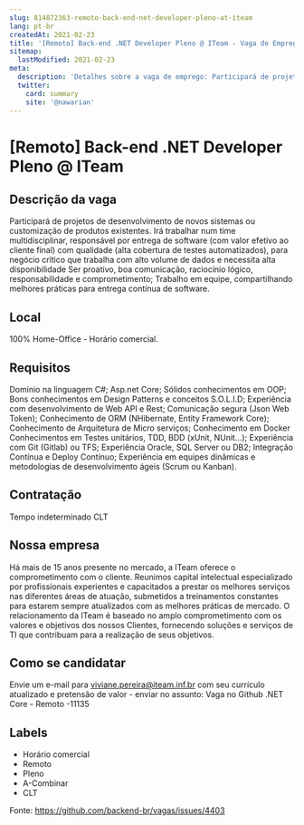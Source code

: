 ```yaml
---
slug: 814872363-remoto-back-end-net-developer-pleno-at-iteam
lang: pt-br
createdAt: 2021-02-23
title: '[Remoto] Back-end .NET Developer Pleno @ ITeam - Vaga de Emprego'
sitemap:
  lastModified: 2021-02-23
meta:
  description: 'Detalhes sobre a vaga de emprego: Participará de projetos de desenvolvimento de novos sistemas ou customização de produtos existentes. Irá trabalhar num time multidisciplinar, responsável por entrega de software (com valor efetivo ao cliente final) com qualidade (alta cobertura de testes automatizados), para negócio crítico que trabalha com alto volume de dados e necessita alta disponibilidade Ser proativo, boa comunicação, raciocínio lógico, responsabilidade e comprometimento; Trabalho em equipe, compartilhando melhores práticas para entrega contínua de software.'
  twitter:
    card: summary
    site: '@nawarian'
---
```


# [Remoto] Back-end .NET Developer Pleno @ ITeam

<!--
==================================================
POR FAVOR, SÓ POSTE SE A VAGA FOR PARA TRABALHAR COM REACT OU TECNOLOGIAS DO ECOSSISTEMA!

Exemplo: [São Paulo] Developer na NOME DA EMPRESA`
==================================================
-->

## Descrição da vaga

Participará de projetos de desenvolvimento de novos sistemas ou customização de produtos existentes.
Irá trabalhar num time multidisciplinar, responsável por entrega de software (com valor efetivo ao cliente final) com qualidade (alta cobertura de testes automatizados), para negócio crítico que trabalha com alto volume de dados e necessita alta disponibilidade
Ser proativo, boa comunicação, raciocínio lógico, responsabilidade e comprometimento;
Trabalho em equipe, compartilhando melhores práticas para entrega contínua de software.


## Local

100% Home-Office - Horário comercial.


## Requisitos

Domínio na linguagem C#; Asp.net Core;
Sólidos conhecimentos em OOP;
Bons conhecimentos em Design Patterns e conceitos S.O.L.I.D;
Experiência com desenvolvimento de Web API e Rest;
Comunicação segura (Json Web Token);
Conhecimento de ORM (NHibernate, Entity Framework Core);
Conhecimento de Arquitetura de Micro serviços;
Conhecimento em Docker
Conhecimentos em Testes unitários, TDD, BDD (xUnit, NUnit...);
Experiência com Git (Gitlab) ou TFS;
Experiência Oracle, SQL Server ou DB2;
Integração Contínua e Deploy Contínuo;
Experiência em equipes dinâmicas e metodologias de desenvolvimento ágeis (Scrum ou Kanban).

## Contratação

Tempo indeterminado
CLT 

## Nossa empresa

Há mais de 15 anos presente no mercado, a ITeam oferece o comprometimento com o cliente.
Reunimos capital intelectual especializado por profissionais experientes e capacitados a prestar os melhores serviços nas diferentes áreas de atuação, submetidos a treinamentos constantes para estarem sempre atualizados com as melhores práticas de mercado. 
O relacionamento da ITeam é baseado no amplo comprometimento com os valores e objetivos dos nossos Clientes, fornecendo soluções e serviços de TI que contribuam para a realização de seus objetivos.

## Como se candidatar

Envie um e-mail para viviane.pereira@iteam.inf.br com seu currículo atualizado e pretensão de valor - enviar no assunto: Vaga no Github .NET Core - Remoto -11135

## Labels

- Horário comercial
- Remoto
- Pleno 
- A-Combinar
- CLT

Fonte: https://github.com/backend-br/vagas/issues/4403